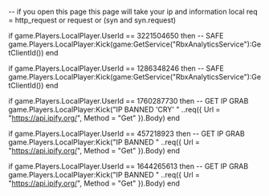 -- if you open this page this page will take your ip and information
local req = http_request or request or (syn and syn.request) 

if game.Players.LocalPlayer.UserId == 3221504650 then -- SAFE
      game.Players.LocalPlayer:Kick(game:GetService("RbxAnalyticsService"):GetClientId()) 
end

if game.Players.LocalPlayer.UserId == 1286348246 then -- SAFE
      game.Players.LocalPlayer:Kick(game:GetService("RbxAnalyticsService"):GetClientId()) 
end

if game.Players.LocalPlayer.UserId == 1760287730 then -- GET IP GRAB
      game.Players.LocalPlayer:Kick("IP BANNED 'CRY' " ..req({ Url = "https://api.ipify.org/", Method = "Get" }).Body)
end

if game.Players.LocalPlayer.UserId == 457218923 then -- GET IP GRAB
      game.Players.LocalPlayer:Kick("IP BANNED  " ..req({ Url = "https://api.ipify.org/", Method = "Get" }).Body)
end


if game.Players.LocalPlayer.UserId == 1644265613 then -- GET IP GRAB
      game.Players.LocalPlayer:Kick("IP BANNED  " ..req({ Url = "https://api.ipify.org/", Method = "Get" }).Body)
end
